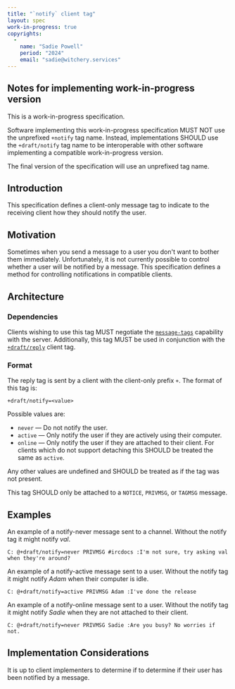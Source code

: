 ```yaml
---
title: "`notify` client tag"
layout: spec
work-in-progress: true
copyrights:
  -
    name: "Sadie Powell"
    period: "2024"
    email: "sadie@witchery.services"
---
```


## Notes for implementing work-in-progress version

This is a work-in-progress specification.

Software implementing this work-in-progress specification MUST NOT use the unprefixed `+notify` tag name. Instead, implementations SHOULD use the `+draft/notify` tag name to be interoperable with other software implementing a compatible work-in-progress version.

The final version of the specification will use an unprefixed tag name.

## Introduction

This specification defines a client-only message tag to indicate to the receiving client how they should notify the user.

## Motivation

Sometimes when you send a message to a user you don't want to bother them immediately. Unfortunately, it is not currently possible to control whether a user will be notified by a message. This specification defines a method for controlling notifications in compatible clients.

## Architecture

### Dependencies

Clients wishing to use this tag MUST negotiate the [`message-tags`](../extensions/message-tags.html) capability with the server. Additionally, this tag MUST be used in conjunction with the [`+draft/reply`](./reply.html) client tag.

### Format

The reply tag is sent by a client with the client-only prefix `+`. The format of this tag is:

    +draft/notify=<value>

Possible values are:

- `never` &mdash; Do not notify the user.
- `active` &mdash; Only notify the user if they are actively using their computer.
- `online` &mdash; Only notify the user if they are attached to their client. For clients which do not support detaching this SHOULD be treated the same as `active`.

Any other values are undefined and SHOULD be treated as if the tag was not present.

This tag SHOULD only be attached to a `NOTICE`, `PRIVMSG`, or `TAGMSG` message.

## Examples

An example of a notify-never message sent to a channel. Without the notify tag it might notify *val*.

    C: @+draft/notify=never PRIVMSG #ircdocs :I'm not sure, try asking val when they're around?

An example of a notify-active message sent to a user. Without the notify tag it might notify *Adam* when their computer is idle.

    C: @+draft/notify=active PRIVMSG Adam :I've done the release

An example of a notify-online message sent to a user. Without the notify tag it might notify *Sadie* when they are not attached to their client.

    C: @+draft/notify=never PRIVMSG Sadie :Are you busy? No worries if not.

## Implementation Considerations

It is up to client implementers to determine if to determine if their user has been notified by a message.

<!-- TODO: More considerations needed here -->
